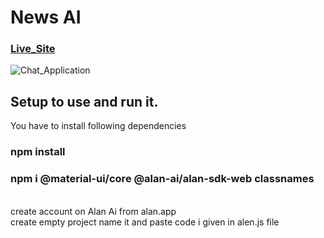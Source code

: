 # News AI
### [Live_Site](https://dazzling-shirley-f813bb.netlify.app/)
![Chat_Application](https://i.ibb.co/jJDKJGC/My-Post.png)

## Setup to use and run it.
You have to install following dependencies
<br>
### npm install
### npm i @material-ui/core @alan-ai/alan-sdk-web classnames 
<br>
create account on Alan Ai from alan.app 
<br>
create empty project name it and paste code i given in alen.js file
